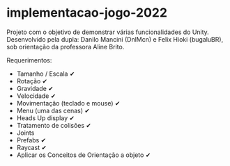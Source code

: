 # implementacao-jogo-2022
 
Projeto com o objetivo de demonstrar várias funcionalidades do Unity. Desenvolvido pela dupla: Danilo Mancini (DnlMcn) e Felix Hioki (bugaluBR), sob orientação da professora Aline Brito.

Requerimentos: 

- Tamanho / Escala ✔
- Rotação ✔
- Gravidade ✔
- Velocidade ✔ 
- Movimentação (teclado e mouse) ✔
- Menu (uma das cenas) ✔
- Heads Up display ✔
- Tratamento de colisões ✔
- Joints 
- Prefabs ✔
- Raycast ✔
- Aplicar os Conceitos de Orientação a objeto ✔
